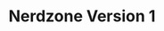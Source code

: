 ---
ee_id_show: '193'
site: '1'
type: '5'
title: Nerdzone Version 1
url: nerdzone-version-1
live_url:
year: '2005'
venue: Migros Museum für Gegenwartskunst
state_country: Zurich
pitch: "​Kinda a pixel show. Lotsa game / software stuff. "
ps:
imgs: migros-zurich-2005-04-install-1-database-qm.jpg,migros-zurich-2005-04-install-2-database-qm.jpg,migros-zurich-2005-04-install-3-database-qm.jpg
things: "[185] 2005-021 Super Landscape #1 - 2005-021-super-landscape-1,[14] 2004-001
  Space Invader - 2004-001-space-invader,[187] 2004-003 Super Slow Tetris - 2004-003-super-slow-tetris,[9]
  2002-002 I Shot Andy Warhol - ishotandywarhol,[188] 2004-005 414-3-Rave-95 - 2004-005-414-3-rave-95,[11]
  2003-002 Data Diaries - 2003-002-data-diaries,[20] 2005-001 Super Mario Movie -
  supermariomovie,[17] 2004-006 Dooogle - 2004-006-dooogle,[189] 2004-025 Total Asshole
  Compression - 2004-025-total-asshole-compression,[192] 2005-028 Migros Nintendo
  Mega Jam - 2005-028-migros-nintendo-mega-jam,[7] 2002-001 Super Mario Clouds - supermarioclouds,[15]
  2004-002 F1 Racer Mod (aka Japanese Driving Game) - 2004-002-f1-racer-mod,[40] 2004-014
  Sans Simon - 2004-014-sans-simon,[2148] 2005-032 Cory Arcangel (Monograph) - 2006-032-cory-arcangel-monograph"
status:
layout: shows
---